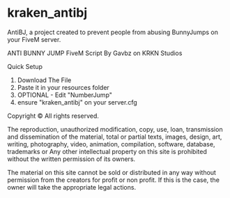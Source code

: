 # kraken_antibj
AntiBJ, a project created to prevent people from abusing BunnyJumps on your FiveM server.

ANTI BUNNY JUMP FiveM Script By Gavbz on KRKN Studios

Quick Setup

1. Download The File
2. Paste it in your resources folder
3. OPTIONAL - Edit "NumberJump"
4. ensure "kraken_antibj" on your server.cfg

Copyright © All rights reserved.

The reproduction, unauthorized modification, copy, use, loan, transmission and dissemination of the material, total or partial texts,
images, design, art, writing, photography, video, animation, compilation, software, database, trademarks or
Any other intellectual property on this site is prohibited without the written permission of its owners.

The material on this site cannot be sold or distributed in any way without permission from the creators for profit or non profit.
If this is the case, the owner will take the appropriate legal actions.
